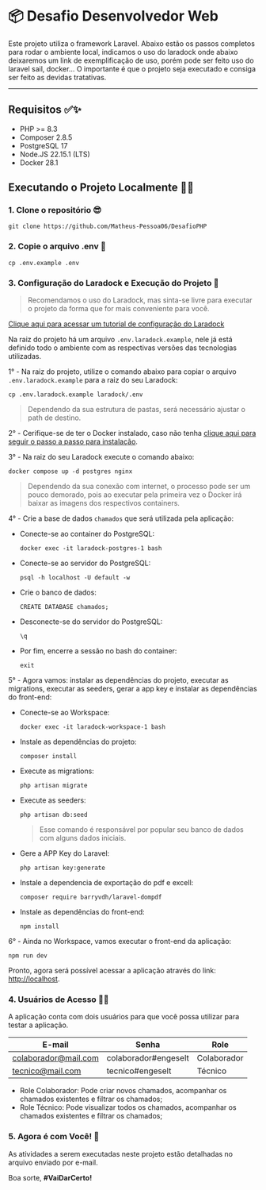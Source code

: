 # 📦 Desafio Desenvolvedor Web

Este projeto utiliza o framework Laravel. Abaixo estão os passos completos para rodar o ambiente local, indicamos o uso do laradock onde abaixo deixaremos um link de exemplificação de uso, porém pode ser feito uso do laravel sail, docker... O importante é que o projeto seja executado e consiga ser feito as devidas tratativas.

---
## Requisitos ✅✨

- PHP >= 8.3
- Composer 2.8.5
- PostgreSQL 17
- Node.JS 22.15.1 (LTS)
- Docker 28.1

## Executando o Projeto Localmente 🚀✨

### 1. Clone o repositório 😎

```
git clone https://github.com/Matheus-Pessoa06/DesafioPHP
```

### 2. Copie o arquivo .env 📂

```
cp .env.example .env
```

### 3. Configuração do Laradock e Execução do Projeto 🚀

> Recomendamos o uso do Laradock, mas sinta-se livre para executar o projeto da forma que for mais conveniente para você.

[Clique aqui para acessar um tutorial de configuração do Laradock](https://youtu.be/4oO_ZGX3Rbs?si=dFLaG_HvlAOU5uiv) 

Na raiz do projeto há um arquivo `.env.laradock.example`, nele já está definido todo o ambiente com as respectivas versões das tecnologias utilizadas.

1° - Na raiz do projeto, utilize o comando abaixo para copiar o arquivo `.env.laradock.example` para a raiz do seu Laradock:
```
cp .env.laradock.example laradock/.env
```
> Dependendo da sua estrutura de pastas, será necessário ajustar o path de destino.

2° - Cerifique-se de ter o Docker instalado, caso não tenha [clique aqui para seguir o passo a passo para instalação](https://docs.docker.com/get-started/get-docker/).

3° - Na raiz do seu Laradock execute o comando abaixo:
```
docker compose up -d postgres nginx
```
> Dependendo da sua conexão com internet, o processo pode ser um pouco demorado, pois ao executar pela primeira vez o Docker irá baixar as imagens dos respectivos containers.

4° - Crie a base de dados `chamados` que será utilizada pela aplicação:
* Conecte-se ao container do PostgreSQL:
    ```
    docker exec -it laradock-postgres-1 bash
    ```
* Conecte-se ao servidor do PostgreSQL:
    ```
    psql -h localhost -U default -w
    ```
* Crie o banco de dados:
    ```
    CREATE DATABASE chamados;
    ```
* Desconecte-se do servidor do PostgreSQL:
    ```
    \q
    ```
* Por fim, encerre a sessão no bash do container:
    ```
    exit
    ```

5° - Agora vamos: instalar as dependências do projeto, executar as migrations, executar as seeders, gerar a app key e instalar as dependências do front-end:
* Conecte-se ao Workspace:
    ```
    docker exec -it laradock-workspace-1 bash
    ```
* Instale as dependências do projeto:
    ```
    composer install
    ```
* Execute as migrations:
    ```
    php artisan migrate
    ```
* Execute as seeders:
    ```
    php artisan db:seed
    ```
    > Esse comando é responsável por popular seu banco de dados com alguns dados iniciais.
* Gere a APP Key do Laravel:
    ```
    php artisan key:generate
    ```
* Instale a dependencia de exportação do pdf e excell:
    ```
    composer require barryvdh/laravel-dompdf
    ```
* Instale as dependências do front-end:
    ```
    npm install
    ```

6° - Ainda no Workspace, vamos executar o front-end da aplicação:
```
npm run dev
```

Pronto, agora será possível acessar a aplicação através do link: [http://localhost](http://localhost).

### 4. Usuários de Acesso 🧑‍💻

A aplicação conta com dois usuários para que você possa utilizar para testar a aplicação.

E-mail | Senha | Role
------ | ----- | ------
colaborador@mail.com | colaborador#engeselt | Colaborador
tecnico@mail.com | tecnico#engeselt | Técnico

* Role Colaborador: Pode criar novos chamados, acompanhar os chamados existentes e filtrar os chamados;
* Role Técnico: Pode visualizar todos os chamados, acompanhar os chamados existentes e filtrar os chamados;

### 5. Agora é com Você! 🚀

As atividades a serem executadas neste projeto estão detalhadas no arquivo enviado por e-mail.

Boa sorte, **#VaiDarCerto!**
